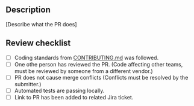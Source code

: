 ## Description

[Describe what the PR does]

## Review checklist

- [ ] Coding standards from [CONTRIBUTING.md](CONTRIBUTING.md) was followed.
- [ ] One othe person has reviewed the PR. (Code affecting other teams, must be reviewed by someone from a different vendor.)
- [ ] PR does not cause merge conflicts (Conflicts must be resolved by the submitter.)
- [ ] Automated tests are passing locally.
- [ ] Link to PR has been added to related Jira ticket.